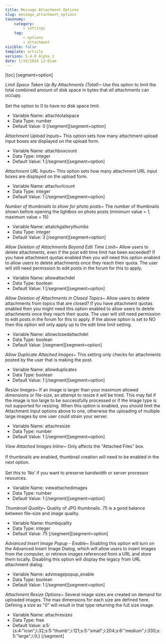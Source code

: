 ```yaml
---
title: Message Attachment Options
slug: message_attachment_options
taxonomy:
    category:
        - settings
    tag:
        - options
        - attachment
visible: false
template: article
version: 5.4.0 Alpha 1
date: 1/10/2018 12:01am
---
```


[toc]
[segment=option]

*Limit Space Taken Up By Attachments (Total)~*
Use this option to limit the total combined amount of disk space in bytes that <i>all</i> attachments can occupy.<br />
<br />
Set the option to 0 to have no disk space limit.



- Variable Name: attachtotalspace
- Data Type: number
- Default Value: 0
[/segment][segment=option]

*Attachment Upload Inputs~*
This option sets how many attachment upload input boxes are displayed on the upload form.



- Variable Name: attachboxcount
- Data Type: integer
- Default Value: 1
[/segment][segment=option]

*Attachment URL Inputs~*
This option sets how many attachment URL input boxes are displayed on the upload form.



- Variable Name: attachurlcount
- Data Type: integer
- Default Value: 1
[/segment][segment=option]

*Number of thumbnails to show for photo posts~*
The number of thumbnails shown before opening the lightbox on photo posts (minimum value = 1, maximum value = 15)



- Variable Name: attatchgallerythumbs
- Data Type: integer
- Default Value: 3
[/segment][segment=option]

*Allow Deletion of Attachments Beyond Edit Time Limit~*
Allow users to delete attachments, even if the post edit time limit has been exceeded?  If you have attachment quotas enabled then you will need this option enabled to allow users to delete attachments once they reach their quota. The user will still need permission to edit posts in the forum for this to apply.



- Variable Name: allowattachdel
- Data Type: boolean
- Default Value: 1
[/segment][segment=option]

*Allow Deletion of Attachments in Closed Topics~*
Allow users to delete attachments from topics that are closed? If you have attachment quotas enabled then you might need this option enabled to allow users to delete attachments once they reach their quota. The user will still need permission to edit posts in the forum for this to apply. If the above option is set to NO then this option will only apply up to the edit time limit setting.



- Variable Name: allowclosedattachdel
- Data Type: boolean
- Default Value: 
[/segment][segment=option]

*Allow Duplicate Attached Images~*
This setting only checks for attachments posted by the user that is making the post.



- Variable Name: allowduplicates
- Data Type: boolean
- Default Value: 1
[/segment][segment=option]

*Resize Images~*
If an image is larger than your maximum allowed dimensions or file-size, an attempt to resize it will be tried.  This may fail if the image is too large to be successfully processed or if the image type is not supported for resizing. When this option is enabled, you should limit the Attachment Input options above to one, otherwise the uploading of multiple large images by one user could strain your server.



- Variable Name: attachresize
- Data Type: number
- Default Value: 1
[/segment][segment=option]

*View Attached Images Inline~*
Only affects the "Attached Files" box.<br /><br />
If thumbnails are enabled, thumbnail creation will need to be enabled in the next option.<br /><br />Set this to 'No' if you want to preserve bandwidth or server processor resources.



- Variable Name: viewattachedimages
- Data Type: number
- Default Value: 1
[/segment][segment=option]

*Thumbnail Quality~*
Quality of JPG thumbnails. 75 is a good balance between file-size and image quality.



- Variable Name: thumbquality
- Data Type: integer
- Default Value: 75
[/segment][segment=option]

*Advanced Insert Image Popup - Enable~*
Enabling this option will turn on the Advanced Insert Image Dialog, which will allow users to insert images from the computer, or retrieve images referenced from a URL and store them locally. Disabling this option will display the legacy from URL attachment dialog.



- Variable Name: advimagepopup_enable
- Data Type: boolean
- Default Value: 1
[/segment][segment=option]

*Attachment Resize Options~*
Several image sizes are created on demand for uploaded images.  The max dimensions for each size are defined here. Defining a size as "0" will result in that type returning the full size image.



- Variable Name: attachresizes
- Data Type: free
- Default Value: a:5:{s:4:"icon";i:32;s:5:"thumb";i:121;s:5:"small";i:204;s:6:"medium";i:330;s:5:"large";i:0;}
[/segment]